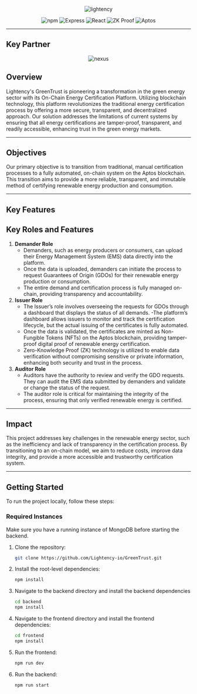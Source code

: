 <p align="center">
  <img src="https://lightency.io/img/logo-name-dark.png" alt="lightency" />
</p>

<p align="center">
  <img src="https://img.shields.io/badge/npm-v7.20.0-red?logo=npm&style=for-the-badge" alt="npm" />
  <img src="https://img.shields.io/badge/Express.js-v4.17.1-black?logo=express&style=for-the-badge" alt="Express" />
  <img src="https://img.shields.io/badge/React-v17.0.2-blue?logo=react&style=for-the-badge" alt="React" />
  <img src="https://img.shields.io/badge/ZK%20Proof-Security-blue?style=for-the-badge" alt="ZK Proof" />
  <img src="https://img.shields.io/badge/Aptos-Blockchain-green?style=for-the-badge" alt="Aptos" />
</p>

---
## Key Partner
<p align="center">
  <img src="https://www.nexusenergia.com/wp-content/uploads/2022/02/nexus-logo-n.svg" alt="nexus" />
</p>

## Overview

Lightency's GreenTrust is pioneering a transformation in the green energy sector with its On-Chain Energy Certification Platform. Utilizing blockchain technology, this platform revolutionizes the traditional energy certification process by offering a more secure, transparent, and decentralized approach. Our solution addresses the limitations of current systems by ensuring that all energy certifications are tamper-proof, transparent, and readily accessible, enhancing trust in the green energy markets.

---

## Objectives

Our primary objective is to transition from traditional, manual certification processes to a fully automated, on-chain system on the Aptos blockchain. This transition aims to provide a more reliable, transparent, and immutable method of certifying renewable energy production and consumption.

---

## Key Features

## Key Roles and Features

1. **Demander Role**
    - Demanders, such as energy producers or consumers, can upload their Energy Management System (EMS) data directly into the platform.
   - Once the data is uploaded, demanders can initiate the process to request Guarantees of Origin (GDOs) for their renewable energy production or consumption.
    - The entire demand and certification process is fully managed on-chain, providing transparency and accountability.
2. **Issuer Role**
    - The Issuer’s role involves overseeing the requests for GDOs through a dashboard that displays the status of all demands.
    -The platform’s dashboard allows issuers to monitor and track the certification lifecycle, but the actual issuing of the certificates is fully automated.
    - Once the data is validated, the certificates are minted as Non-Fungible Tokens (NFTs) on the Aptos blockchain, providing tamper-proof digital proof of renewable energy certification.
    -  Zero-Knowledge Proof (ZK) technology is utilized to enable data verification without compromising sensitive or private information, enhancing both security and trust in the process.
3. **Auditor Role**
    - Auditors have the authority to review and verify the GDO requests. They can audit the EMS data submitted by demanders and validate or change the status of the request.
    - The auditor role is critical for maintaining the integrity of the process, ensuring that only verified renewable energy is certified.


---

## Impact

This project addresses key challenges in the renewable energy sector, such as the inefficiency and lack of transparency in the certification process. By transitioning to an on-chain model, we aim to reduce costs, improve data integrity, and provide a more accessible and trustworthy certification system.

---

## Getting Started

To run the project locally, follow these steps:

### Required Instances
Make sure you have a running instance of MongoDB before starting the backend.

1. Clone the repository:
   ```bash
   git clone https://github.com/Lightency-io/GreenTrust.git

2. Install the root-level dependencies:

    ```bash
    npm install
    
3. Navigate to the backend directory and install the backend dependencies
    ```bash
    cd backend
    npm install
4. Navigate to the frontend directory and install the frontend dependencies:

    ```bash
    cd frontend
    npm install
5. Run the frontend:

    ```bash
    npm run dev
6. Run the backend:

    ```bash
    npm run start
